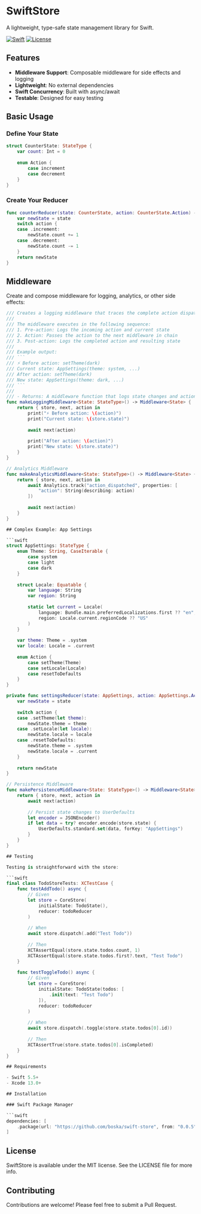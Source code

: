 # 

# SwiftStore

A lightweight, type-safe state management library for Swift.

[![Swift](https://img.shields.io/badge/Swift-5.5+-orange.svg)](https://swift.org)
[![License](https://img.shields.io/badge/license-MIT-black.svg)](https://github.com/yourusername/SwiftStore/blob/main/LICENSE)

## Features
- **Middleware Support**: Composable middleware for side effects and logging
- **Lightweight**: No external dependencies
- **Swift Concurrency**: Built with async/await
- **Testable**: Designed for easy testing

## Basic Usage  

### Define Your State

```swift
struct CounterState: StateType {
    var count: Int = 0
    
    enum Action {
        case increment
        case decrement
    }
}
```

### Create Your Reducer

```swift
func counterReducer(state: CounterState, action: CounterState.Action) -> CounterState {
    var newState = state
    switch action {
    case .increment:
        newState.count += 1
    case .decrement:
        newState.count -= 1
    }
    return newState
}
```

## Middleware

Create and compose middleware for logging, analytics, or other side effects:

```swift
/// Creates a logging middleware that traces the complete action dispatch lifecycle.
/// 
/// The middleware executes in the following sequence:
/// 1. Pre-action: Logs the incoming action and current state
/// 2. Action: Passes the action to the next middleware in chain
/// 3. Post-action: Logs the completed action and resulting state
///
/// Example output:
/// ```
/// ⚡️ Before action: setTheme(dark)
/// Current state: AppSettings(theme: system, ...)
/// After action: setTheme(dark)
/// New state: AppSettings(theme: dark, ...)
/// ```
///
/// - Returns: A middleware function that logs state changes and actions
func makeLoggingMiddleware<State: StateType>() -> Middleware<State> {
    return { store, next, action in
        print("⚡️ Before action: \(action)")
        print("Current state: \(store.state)")
        
        await next(action)
        
        print("After action: \(action)")
        print("New state: \(store.state)")
    }
}

// Analytics Middleware
func makeAnalyticsMiddleware<State: StateType>() -> Middleware<State> {
    return { store, next, action in
        await Analytics.track("action_dispatched", properties: [
            "action": String(describing: action)
        ])
        
        await next(action)
    }
}

## Complex Example: App Settings

```swift
struct AppSettings: StateType {
    enum Theme: String, CaseIterable {
        case system
        case light
        case dark
    }
    
    struct Locale: Equatable {
        var language: String
        var region: String
        
        static let current = Locale(
            language: Bundle.main.preferredLocalizations.first ?? "en",
            region: Locale.current.regionCode ?? "US"
        )
    }
    
    var theme: Theme = .system
    var locale: Locale = .current
    
    enum Action {
        case setTheme(Theme)
        case setLocale(Locale)
        case resetToDefaults
    }
}

private func settingsReducer(state: AppSettings, action: AppSettings.Action) -> AppSettings {
    var newState = state
    
    switch action {
    case .setTheme(let theme):
        newState.theme = theme
    case .setLocale(let locale):
        newState.locale = locale
    case .resetToDefaults:
        newState.theme = .system
        newState.locale = .current
    }
    
    return newState
}

// Persistence Middleware
func makePersistenceMiddleware<State: StateType>() -> Middleware<State> {
    return { store, next, action in
        await next(action)
        
        // Persist state changes to UserDefaults
        let encoder = JSONEncoder()
        if let data = try? encoder.encode(store.state) {
            UserDefaults.standard.set(data, forKey: "AppSettings")
        }
    }
}

## Testing

Testing is straightforward with the store:

```swift
final class TodoStoreTests: XCTestCase {
    func testAddTodo() async {
        // Given
        let store = CoreStore(
            initialState: TodoState(),
            reducer: todoReducer
        )
        
        // When
        await store.dispatch(.add("Test Todo"))
        
        // Then
        XCTAssertEqual(store.state.todos.count, 1)
        XCTAssertEqual(store.state.todos.first?.text, "Test Todo")
    }
    
    func testToggleTodo() async {
        // Given
        let store = CoreStore(
            initialState: TodoState(todos: [
                .init(text: "Test Todo")
            ]),
            reducer: todoReducer
        )
        
        // When
        await store.dispatch(.toggle(store.state.todos[0].id))
        
        // Then
        XCTAssertTrue(store.state.todos[0].isCompleted)
    }
}

## Requirements

- Swift 5.5+
- Xcode 13.0+

## Installation

### Swift Package Manager

```swift
dependencies: [
    .package(url: "https://github.com/boska/swift-store", from: "0.0.5")
]
```

## License

SwiftStore is available under the MIT license. See the LICENSE file for more info.

## Contributing

Contributions are welcome! Please feel free to submit a Pull Request.